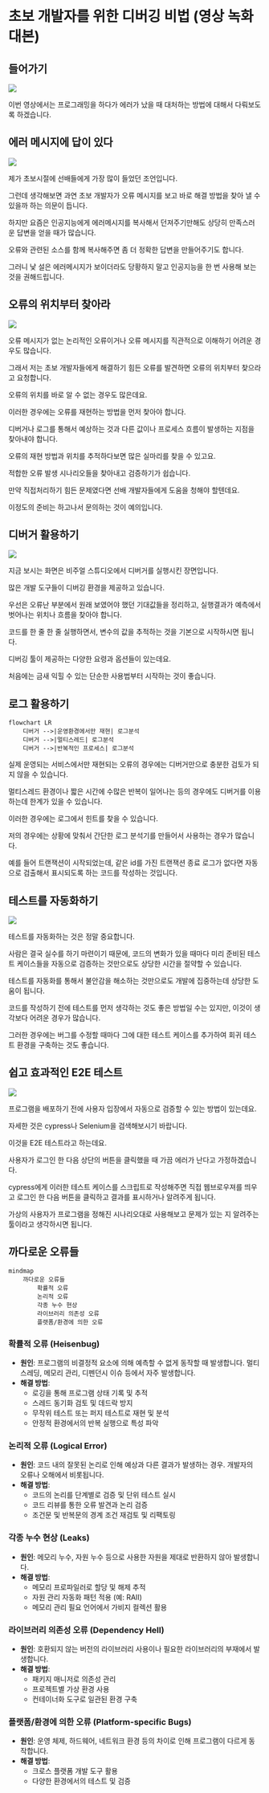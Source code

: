 # 초보 개발자를 위한 디버깅 비법 (영상 녹화 대본)


## 들어가기

![](./pic-00.png)

이번 영상에서는 프로그래밍을 하다가 에러가 났을 때
대처하는 방법에 대해서 다뤄보도록 하겠습니다.


## 에러 메시지에 답이 있다

![](./pic-02.png)

제가 초보시절에 선배들에게 가장 많이 들었던 조언입니다.

그런데 생각해보면
과연 초보 개발자가
오류 메시지를 보고 바로 해결 방법을 찾아 낼 수 있을까 하는 의문이 듭니다.

하지만 요즘은 인공지능에게 에러메시지를 복사해서 던져주기만해도
상당히 만족스러운 답변을 얻을 때가 많습니다.

오류와 관련된 소스를 함께 복사해주면
좀 더 정확한 답변을 만들어주기도 합니다.

그러니 낯 설은 에러메시지가 보이더라도
당황하지 말고 인공지능을 한 번 사용해 보는 것을 권해드립니다.


## 오류의 위치부터 찾아라

![](./pic-01.png)

오류 메시지가 없는 논리적인 오류이거나
오류 메시지를 직관적으로 이해하기 어려운 경우도 많습니다.

그래서 저는 초보 개발자들에게
해결하기 힘든 오류를 발견하면
오류의 위치부터 찾으라고 요청합니다.

오류의 위치를 바로 알 수 없는 경우도 많은데요.

이러한 경우에는 오류를 재현하는 방법을 먼저 찾아야 합니다.

디버거나 로그를 통해서
예상하는 것과 다른 값이나 프로세스 흐름이 발생하는 지점을 찾아내야 합니다.

오류의 재현 방법과 위치를 추적하다보면 많은 실마리를 찾을 수 있고요.

적합한 오류 발생 시나리오들을 찾아내고 검증하기가 쉽습니다.

만약 직접처리하기 힘든 문제였다면
선배 개발자들에게 도움을 청해야 할텐데요.

이정도의 준비는 하고나서 문의하는 것이 예의입니다.


## 디버거 활용하기

![](./pic-03.png)

지금 보시는 화면은
비주얼 스튜디오에서 디버거를 실행시킨 장면입니다.

많은 개발 도구들이 디버깅 환경을 제공하고 있습니다.

우선은 오류난 부분에서 원래 보였어야 했던 기대값들을 정리하고,
실행결과가 예측에서 벗어나는 위치나 흐름을 찾아야 합니다.

코드를 한 줄 한 줄 실행하면서,
변수의 값을 추적하는 것을 기본으로 시작하시면 됩니다.

디버깅 툴이 제공하는 다양한 요령과 옵션들이 있는데요.

처음에는 금새 익힐 수 있는 단순한 사용법부터 시작하는 것이 좋습니다.


## 로그 활용하기

``` mermaid
flowchart LR
    디버거 -->|운영환경에서만 재현| 로그분석
    디버거 -->|멀티스레드| 로그분석
    디버거 -->|반복적인 프로세스| 로그분석
```

실제 운영되는 서비스에서만 재현되는 오류의 경우에는
디버거만으로 충분한 검토가 되지 않을 수 있습니다.

멀티스레드 환경이나
짧은 시간에 수많은 반복이 일어나는 등의 경우에도
디버거를 이용하는데 한계가 있을 수 있습니다.

이러한 경우에는 로그에서 힌트를 찾을 수 있습니다.

저의 경우에는 상황에 맞춰서 간단한 로그 분석기를 만들어서 사용하는 경우가 많습니다.

예를 들어 트랜잭션이 시작되었는데,
같은 id를 가진 트랜잭션 종료 로그가 없다면
자동으로 검출해서 표시되도록 하는 코드를 작성하는 것입니다.


## 테스트를 자동화하기

![](./pic-06.png)

테스트를 자동화하는 것은 정말 중요합니다.

사람은 결국 실수를 하기 마련이기 때문에,
코드의 변화가 있을 때마다
미리 준비된 테스트 케이스들을 자동으로 검증하는 것만으로도
상당한 시간을 절약할 수 있습니다.

테스트를 자동화를 통해서
불안감을 해소하는 것만으로도 개발에 집중하는데 상당한 도움이 됩니다.

코드를 작성하기 전에 테스트를 먼저 생각하는 것도 좋은 방법일 수는 있지만,
이것이 생각보다 어려운 경우가 많습니다.

그러한 경우에는
버그를 수정할 때마다 그에 대한 테스트 케이스를 추가하여
회귀 테스트 환경을 구축하는 것도 좋습니다.


## 쉽고 효과적인 E2E 테스트

![](./pic-05.png)

프로그램을 배포하기 전에
사용자 입장에서 자동으로 검증할 수 있는 방법이 있는데요.

자세한 것은 cypress나 Selenium을 검색해보시기 바랍니다.

이것을 E2E 테스트라고 하는데요.

사용자가 로그인 한 다음 상단의 버튼을 클릭했을 때
가끔 에러가 난다고 가정하겠습니다.

cypress에게 이러한 테스트 케이스를 스크립트로 작성해주면
직접 웹브로우져를 띄우고 로그인 한 다음 버튼을 클릭하고
결과를 표시하거나 알려주게 됩니다.

가상의 사용자가 프로그램을 정해진 시나리오대로 사용해보고
문제가 있는 지 알려주는 툴이라고 생각하시면 됩니다.


## 까다로운 오류들

``` mermaid
mindmap
    까다로운 오류들
        확률적 오류
        논리적 오류
        각종 누수 현상
        라이브러리 의존성 오류
        플랫폼/환경에 의한 오류
```

### 확률적 오류 (Heisenbug)
- **원인**: 프로그램의 비결정적 요소에 의해 예측할 수 없게 동작할 때 발생합니다. 멀티스레딩, 메모리 관리, 디펜던시 이슈 등에서 자주 발생합니다.
- **해결 방법**:
  - 로깅을 통해 프로그램 상태 기록 및 추적
  - 스레드 동기화 검토 및 데드락 방지
  - 무작위 테스트 또는 퍼지 테스트로 재현 및 분석
  - 안정적 환경에서의 반복 실행으로 특성 파악

### 논리적 오류 (Logical Error)
- **원인**: 코드 내의 잘못된 논리로 인해 예상과 다른 결과가 발생하는 경우. 개발자의 오류나 오해에서 비롯됩니다.
- **해결 방법**:
  - 코드의 논리를 단계별로 검증 및 단위 테스트 실시
  - 코드 리뷰를 통한 오류 발견과 논리 검증
  - 조건문 및 반복문의 경계 조건 재검토 및 리팩토링

### 각종 누수 현상 (Leaks)
- **원인**: 메모리 누수, 자원 누수 등으로 사용한 자원을 제대로 반환하지 않아 발생합니다.
- **해결 방법**:
  - 메모리 프로파일러로 할당 및 해제 추적
  - 자원 관리 자동화 패턴 적용 (예: RAII)
  - 메모리 관리 필요 언어에서 가비지 컬렉션 활용

### 라이브러리 의존성 오류 (Dependency Hell)
- **원인**: 호환되지 않는 버전의 라이브러리 사용이나 필요한 라이브러리의 부재에서 발생합니다.
- **해결 방법**:
  - 패키지 매니저로 의존성 관리
  - 프로젝트별 가상 환경 사용
  - 컨테이너화 도구로 일관된 환경 구축

### 플랫폼/환경에 의한 오류 (Platform-specific Bugs)
- **원인**: 운영 체제, 하드웨어, 네트워크 환경 등의 차이로 인해 프로그램이 다르게 동작합니다.
- **해결 방법**:
  - 크로스 플랫폼 개발 도구 활용
  - 다양한 환경에서의 테스트 및 검증

